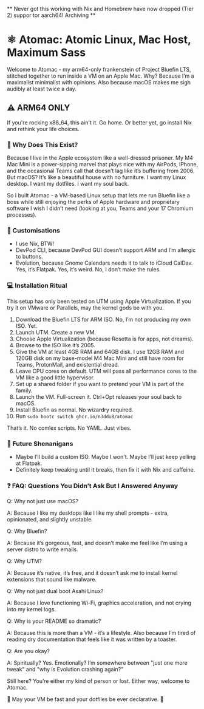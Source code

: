** Never got this working with Nix and Homebrew have now dropped (Tier 2) suppor tor aarch64! Archiving **

# :atom_symbol: Atomac: Atomic Linux, Mac Host, Maximum Sass
Welcome to Atomac - my arm64-only frankenstein of Project Bluefin LTS, stitched together to run inside a VM on an Apple Mac. Why? Because I’m a maximalist minimalist with opinions. Also because macOS makes me sigh audibly at least twice a day.
## :warning: ARM64 ONLY
If you're rocking x86_64, this ain't it. Go home. Or better yet, go install Nix and rethink your life choices.
### :thinking: Why Does This Exist?
Because I live in the Apple ecosystem like a well-dressed prisoner. My M4 Mac Mini is a power-sipping marvel that plays nice with my AirPods, iPhone, and the occasional Teams call that doesn’t lag like it’s buffering from 2006. But macOS? It’s like a beautiful house with no furniture. I want my Linux desktop. I want my dotfiles. I want my soul back.

So I built Atomac - a VM-based Linux setup that lets me run Bluefin like a boss while still enjoying the perks of Apple hardware and proprietary software I wish I didn’t need (looking at you, Teams and your 17 Chromium processes).

### :toolbox: Customisations
- I use Nix, BTW!
- DevPod CLI, because DevPod GUI doesn’t support ARM and I’m allergic to buttons.
- Evolution, because Gnome Calendars needs it to talk to iCloud CalDav. Yes, it’s Flatpak. Yes, it’s weird. No, I don’t make the rules.

### :computer: Installation Ritual
This setup has only been tested on UTM using Apple Virtualization. If you try it on VMware or Parallels, may the kernel gods be with you.
1. 	Download the Bluefin LTS for ARM ISO. No, I’m not producing my own ISO. Yet.
2. 	Launch UTM. Create a new VM.
3. 	Choose Apple Virtualization (because Rosetta is for apps, not dreams).
4. 	Browse to the ISO like it’s 2005.
5. 	Give the VM at least 4GB RAM and 64GB disk. I use 12GB RAM and 120GB disk on my base-model M4 Mac Mini and still have room for Teams, ProtonMail, and existential dread.
6. 	Leave CPU cores on default. UTM will pass all performance cores to the VM like a good little hypervisor.
7. 	Set up a shared folder if you want to pretend your VM is part of the family.
8. 	Launch the VM. Full-screen it. Ctrl+Opt releases your soul back to macOS.
9. 	Install Bluefin as normal. No wizardry required.
10. Run `sudo bootc switch ghcr.io/n3ddu8/atomac`

That’s it. No comlex scripts. No YAML. Just vibes.

### :crystal_ball: Future Shenanigans
- Maybe I’ll build a custom ISO. Maybe I won't. Maybe I’ll just keep yelling at Flatpak.
- Definitely keep tweaking until it breaks, then fix it with Nix and caffeine.

### :question: FAQ: Questions You Didn’t Ask But I Answered Anyway
Q: Why not just use macOS?

A: Because I like my desktops like I like my shell prompts - extra, opinionated, and slightly unstable.

Q: Why Bluefin?

A: Because it’s gorgeous, fast, and doesn’t make me feel like I’m using a server distro to write emails.

Q: Why UTM?

A: Because it’s native, it’s free, and it doesn’t ask me to install kernel extensions that sound like malware.

Q: Why not just dual boot Asahi Linux?

A: Because I love functioning Wi-Fi, graphics acceleration, and not crying into my kernel logs.

Q: Why is your README so dramatic?

A: Because this is more than a VM - it’s a lifestyle. Also because I’m tired of reading dry documentation that feels like it was written by a toaster.

Q: Are you okay?

A: Spiritually? Yes. Emotionally? I’m somewhere between "just one more tweak" and "why is Evolution crashing again?"

Still here? You’re either my kind of person or lost. Either way, welcome to Atomac.

:vulcan_salute: May your VM be fast and your dotfiles be ever declarative. :vulcan_salute:
